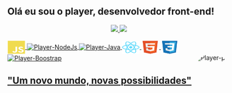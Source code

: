 ## Olá eu sou o player, desenvolvedor front-end!
<div align="center">
  <a href="https://github.com/Player1mene">
  <img height="180em" src="https://github-readme-stats.vercel.app/api?username=Player1mene&show_icons=true&theme=moltack&include_all_commits=true&count_private=true"/>
  <img height="180em" src="https://github-readme-stats.vercel.app/api/top-langs/?username=Player1mene&layout=compact&langs_count=7&theme=moltack"/>
</div>
<div style="display: inline_block"><br>
  <img align="center" alt="Player-Js" height="30" width="40" src="https://raw.githubusercontent.com/devicons/devicon/master/icons/javascript/javascript-plain.svg">
  <img align="center" alt="Player-NodeJs" height="30" width="40" src="https://cdn.jsdelivr.net/gh/devicons/devicon/icons/nodejs/nodejs-original.svg" />
  <img align="center" alt="Player-Java" height="30" width="40" src="https://cdn.jsdelivr.net/gh/devicons/devicon/icons/java/java-original.svg" />
  <img align="center" alt="Player-React" height="30" width="40" src="https://raw.githubusercontent.com/devicons/devicon/master/icons/react/react-original.svg">
  <img align="center" alt="Player-HTML" height="30" width="40" src="https://raw.githubusercontent.com/devicons/devicon/master/icons/html5/html5-original.svg">
  <img align="center" alt="Player-CSS" height="30" width="40" src="https://raw.githubusercontent.com/devicons/devicon/master/icons/css3/css3-original.svg">
  <img align="center" alt="Player-Boostrap" height="30" width="40" src="https://cdn.jsdelivr.net/gh/devicons/devicon/icons/bootstrap/bootstrap-plain.svg">
  <img align="right"  style="border-radius: 500px;" alt="Player-pic" height="150" src="https://c.tenor.com/RI_Ktohbw3MAAAAC/power-chainsaw-man.gif">
</div>
  
  ## "Um novo mundo, novas possibilidades"
 
<div>
</div>
